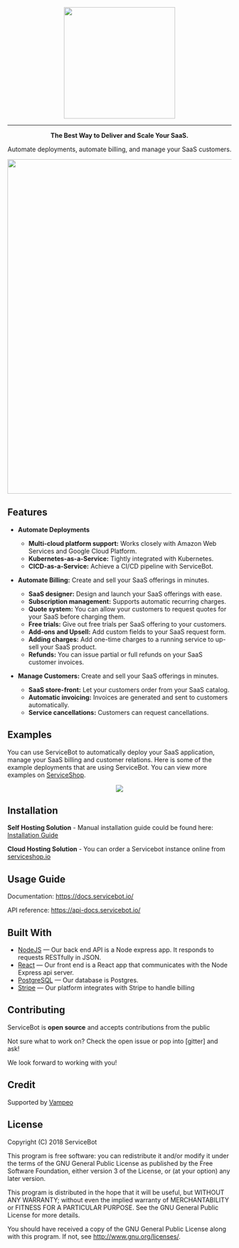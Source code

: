 
<p align="center">
<a href="https://servicebot.io">
<img width="250" heigth="250" src="https://servicebot.io/images/servicebot-logo-light.png">
</a>
</p>

___
<p align="center">
<b>The Best Way to Deliver and Scale Your SaaS.</b>
<p align="center">Automate deployments, automate billing, and manage your SaaS customers.</p>
<p align="center"><img width="750" src="https://servicebot.io/images/adminportal.png"></p>
</p>

## Features
- **Automate Deployments**
    - **Multi-cloud platform support:** Works closely with Amazon Web Services and Google Cloud Platform.
    - **Kubernetes-as-a-Service:** Tightly integrated with Kubernetes.
    - **CICD-as-a-Service:** Achieve a CI/CD pipeline with ServiceBot.
    
- **Automate Billing:** Create and sell your SaaS offerings in minutes.
    - **SaaS designer:** Design and launch your SaaS offerings with ease.
    - **Subscription management:** Supports automatic recurring charges.
    - **Quote system:** You can allow your customers to request quotes for your SaaS before charging them.
    - **Free trials:** Give out free trials per SaaS offering to your customers.
    - **Add-ons and Upsell:** Add custom fields to your SaaS request form.
    - **Adding charges:** Add one-time charges to a running service to up-sell your SaaS product.
    - **Refunds:** You can issue partial or full refunds on your SaaS customer invoices.
    
- **Manage Customers:** Create and sell your SaaS offerings in minutes.
    - **SaaS store-front:** Let your customers order from your SaaS catalog.
    - **Automatic invoicing:** Invoices are generated and sent to customers automatically.
    - **Service cancellations:** Customers can request cancellations.

## Examples
You can use ServiceBot to automatically deploy your SaaS application, manage your SaaS billing and customer relations. 
Here is some of the example deployments that are using ServiceBot. You can view more examples on [ServiceShop](https://serviceshop.io).
<p align="center"><a href="https://serviceshop.io/"><img heigth="130" src="https://servicebot.io/images/showcase/gex0.png"></a></p>


## Installation

**Self Hosting Solution** - Manual installation guide could be found here: [Installation Guide](https://hackernoon.com/install-and-configure-an-open-source-crm-for-your-xaas-business-f976451221f0)

**Cloud Hosting Solution** - You can order a Servicebot instance online from [serviceshop.io](https://serviceshop.io/service-catalog/3/request)


## Usage Guide

Documentation: <https://docs.servicebot.io/> 

API reference: <https://api-docs.servicebot.io/>


## Built With
- [NodeJS](https://github.com/nodejs/node) &mdash; Our back end API is a Node express app. It responds to requests RESTfully in JSON.
- [React](https://github.com/facebook/react) &mdash; Our front end is a React app that communicates with the Node Express api server.
- [PostgreSQL](http://www.postgresql.org/) &mdash; Our database is Postgres.
- [Stripe](https://stripe.com/) &mdash; Our platform integrates with Stripe to handle billing

## Contributing

ServiceBot is **open source** and accepts contributions from the public

Not sure what to work on? Check the open issue or pop into [gitter] and ask!

We look forward to working with you!

## Credit
Supported by [Vampeo](http://vampeo.com)

## License
Copyright (C) 2018 ServiceBot

This program is free software: you can redistribute it and/or modify
it under the terms of the GNU General Public License as published by
the Free Software Foundation, either version 3 of the License, or
(at your option) any later version.

This program is distributed in the hope that it will be useful,
but WITHOUT ANY WARRANTY; without even the implied warranty of
MERCHANTABILITY or FITNESS FOR A PARTICULAR PURPOSE.  See the
GNU General Public License for more details.


You should have received a copy of the GNU General Public License
along with this program.  If not, see <http://www.gnu.org/licenses/>.
